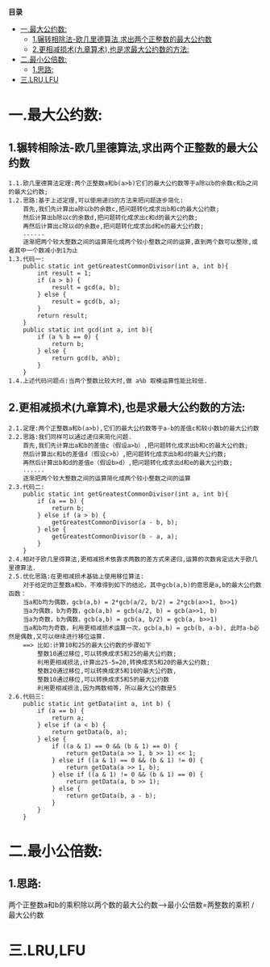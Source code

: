 <!-- START doctoc generated TOC please keep comment here to allow auto update -->
<!-- DON'T EDIT THIS SECTION, INSTEAD RE-RUN doctoc TO UPDATE -->
**目录**

- [一.最大公约数:](#%E4%B8%80%E6%9C%80%E5%A4%A7%E5%85%AC%E7%BA%A6%E6%95%B0)
  - [1.辗转相除法-欧几里德算法,求出两个正整数的最大公约数](#1%E8%BE%97%E8%BD%AC%E7%9B%B8%E9%99%A4%E6%B3%95-%E6%AC%A7%E5%87%A0%E9%87%8C%E5%BE%B7%E7%AE%97%E6%B3%95%E6%B1%82%E5%87%BA%E4%B8%A4%E4%B8%AA%E6%AD%A3%E6%95%B4%E6%95%B0%E7%9A%84%E6%9C%80%E5%A4%A7%E5%85%AC%E7%BA%A6%E6%95%B0)
  - [2.更相减损术(九章算术),也是求最大公约数的方法:](#2%E6%9B%B4%E7%9B%B8%E5%87%8F%E6%8D%9F%E6%9C%AF%E4%B9%9D%E7%AB%A0%E7%AE%97%E6%9C%AF%E4%B9%9F%E6%98%AF%E6%B1%82%E6%9C%80%E5%A4%A7%E5%85%AC%E7%BA%A6%E6%95%B0%E7%9A%84%E6%96%B9%E6%B3%95)
- [二.最小公倍数:](#%E4%BA%8C%E6%9C%80%E5%B0%8F%E5%85%AC%E5%80%8D%E6%95%B0)
  - [1.思路:](#1%E6%80%9D%E8%B7%AF)
- [三.LRU,LFU](#%E4%B8%89lrulfu)

<!-- END doctoc generated TOC please keep comment here to allow auto update -->

# 一.最大公约数:
## 1.辗转相除法-欧几里德算法,求出两个正整数的最大公约数
	1.1.欧几里德算法定理:两个正整数a和b(a>b)它们的最大公约数等于a除以b的余数c和b之间的最大公约数;
	1.2.思路:基于上述定理,可以使用递归的方法来把问题逐步简化:
		首先,我们先计算出a除以b的余数c,把问题转化成求出b和c的最大公约数;
		然后计算出b除以c的余数d,把问题转化成求出c和d的最大公约数;
		再然后计算出c除以d的余数e,把问题转化成求出d和e的最大公约数;
		......
		逐渐把两个较大整数之间的运算简化成两个较小整数之间的运算,直到两个数可以整除,或者其中一个数减小到1为止
	1.3.代码一:
		public static int getGreatestCommonDivisor(int a, int b){
			int result = 1;
			if (a > b) {
				result = gcd(a, b);
			} else {
				result = gcd(b, a);
			}
			return result;
		}
		public static int gcd(int a, int b){
			if (a % b == 0) {
				return b;
			} else {
				return gcd(b, a%b);
			}
		}
	1.4.上述代码问题点:当两个整数比较大时,做 a%b 取模运算性能比较低.
## 2.更相减损术(九章算术),也是求最大公约数的方法:
	2.1.定理:两个正整数a和b(a>b),它们的最大公约数等于a-b的差值c和较小数b的最大公约数
	2.2.思路:我们同样可以通过递归来简化问题.
		首先,我们先计算出a和b的差值c（假设a>b）,把问题转化成求出b和c的最大公约数;
		然后计算出c和b的差值d（假设c>b）,把问题转化成求出b和d的最大公约数;
		再然后计算出b和d的差值e（假设b>d）,把问题转化成求出d和e的最大公约数;
		......
		逐渐把两个较大整数之间的运算简化成两个较小整数之间的运算
	2.3.代码二:
		public static int getGreatestCommonDivisor(int a, int b){
			if (a == b) {
				return b;
			} else if (a > b) {
				getGreatestCommonDivisor(a - b, b);
			} else {
				getGreatestCommonDivisor(b - a, a);
			}
		}
	2.4.相对于欧几里得算法,更相减损术依靠求两数的差方式来递归,运算的次数肯定远大于欧几里德算法.
	2.5.优化思路:在更相减损术基础上使用移位算法:
		对于给定的正整数a和b，不难得到如下的结论。其中gcb(a,b)的意思是a,b的最大公约数函数：
		当a和b均为偶数，gcb(a,b) = 2*gcb(a/2, b/2) = 2*gcb(a>>1, b>>1)
		当a为偶数，b为奇数，gcb(a,b) = gcb(a/2, b) = gcb(a>>1, b) 
		当a为奇数，b为偶数，gcb(a,b) = gcb(a, b/2) = gcb(a, b>>1) 
		当a和b均为奇数，利用更相减损术运算一次，gcb(a,b) = gcb(b, a-b), 此时a-b必然是偶数,又可以继续进行移位运算.
		==> 比如:计算10和25的最大公约数的步骤如下
			整数10通过移位,可以转换成求5和25的最大公约数;
			利用更相减损法,计算出25-5=20,转换成求5和20的最大公约数;
			整数20通过移位,可以转换成求5和10的最大公约数,
			整数10通过移位,可以转换成求5和5的最大公约数
			利用更相减损法,因为两数相等，所以最大公约数是5
	2.6.代码三:
		public static int getData(int a, int b) {
			if (a == b) {
				return a;
			} else if (a < b) {
				return getData(b, a);
			} else {
				if ((a & 1) == 0 && (b & 1) == 0) {
					return getData(a >> 1, b >> 1) << 1;
				} else if ((a & 1) == 0 && (b & 1) != 0) {
					return getData(a >> 1, b);
				} else if ((a & 1) != 0 && (b & 1) == 0) {
					return getData(a, b >> 1);
				} else {
					return getData(b, a - b);
				}
			}
		}
# 二.最小公倍数:
## 1.思路:
两个正整数a和b的乘积除以两个数的最大公约数-->最小公倍数=两整数的乘积 / 最大公约数

# 三.LRU,LFU













